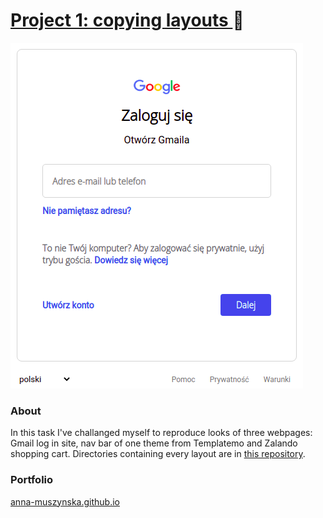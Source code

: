 # [Project 1: copying layouts ](https://anna-muszynska.github.io/Project-1/) :pencil:

![Project 1: copying layouts image](https://github.com/anna-muszynska/anna-muszynska.github.io/blob/master/images/gmail_log_in.png)

### About 
In this task I've challanged myself to reproduce looks of three webpages: Gmail log in site, nav bar of one theme from Templatemo and Zalando shopping cart. Directories containing every layout are in [this repository](https://github.com/anna-muszynska/Project-1-directories).
### Portfolio
[anna-muszynska.github.io](https://anna-muszynska.github.io/) 
